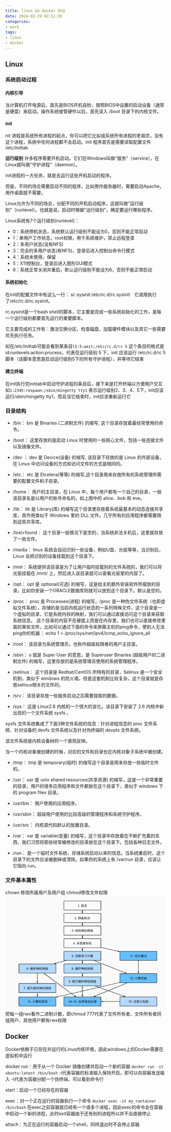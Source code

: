 ```yaml
---
title: linux && docker 杂记
date: 2024-02-29 02:51:55
categories:
- work
tags:
- linux
- docker
---
```


 <!--more-->

## Linux

### 系统启动过程

#### 内核引导
当计算机打开电源后，首先是BIOS开机自检，按照BIOS中设置的启动设备（通常是硬盘）来启动。操作系统接管硬件以后，首先读入 /boot 目录下的内核文件。

#### init
nit 进程是系统所有进程的起点，你可以把它比拟成系统所有进程的老祖宗，没有这个进程，系统中任何进程都不会启动。init 程序首先是需要读取配置文件 /etc/inittab

**运行级别**
许多程序需要开机启动。它们在Windows叫做"服务"（service），在Linux就叫做"守护进程"（daemon）。

init进程的一大任务，就是去运行这些开机启动的程序。

但是，不同的场合需要启动不同的程序，比如用作服务器时，需要启动Apache，用作桌面就不需要。

Linux允许为不同的场合，分配不同的开机启动程序，这就叫做"运行级别"（runlevel）。也就是说，启动时根据"运行级别"，确定要运行哪些程序。

Linux系统有7个运行级别(runlevel)：

- 0：系统停机状态，系统默认运行级别不能设为0，否则不能正常启动
- 1：单用户工作状态，root权限，用于系统维护，禁止远程登录
- 2：多用户状态(没有NFS)
- 3：完全的多用户状态(有NFS)，登录后进入控制台命令行模式
- 4：系统未使用，保留
- 5：X11控制台，登录后进入图形GUI模式
- 6：系统正常关闭并重启，默认运行级别不能设为6，否则不能正常启动

#### 系统初始化
在init的配置文件中有这么一行： si::sysinit:/etc/rc.d/rc.sysinit　它调用执行了/etc/rc.d/rc.sysinit。

rc.sysinit是一个bash shell的脚本，它主要是完成一些系统初始化的工作，是每一个运行级别都要首先运行的重要脚本。

它主要完成的工作有：激活交换分区，检查磁盘，加载硬件模块以及其它一些需要优先执行任务。

如在/etc/inittab可能会看到某条目`l5:5:wait:/etc/rc.d/rc 5` 这个条目的格式是 id:runlevels:action:process，代表在运行级别 5 下，init 应该运行 /etc/rc.d/rc 5 脚本（该脚本意思是启动运行级别5下的所有守护进程），并等待它结束

#### 建立终端
在init执行完inittab中启动守护进程的条目后，接下来是打开终端以方便用户交互
如`1:2345:respawn:/sbin/mingetty tty1` 表示运行级别2、3、4、5下，init应该运行/sbin/mingetty tty1，而且当它结束时，init应该重新运行它

### 目录结构
- /bin：
bin 是 Binaries (二进制文件) 的缩写, 这个目录存放着最经常使用的命令。

- /boot：
这里存放的是启动 Linux 时使用的一些核心文件，包括一些连接文件以及镜像文件。

- /dev ：
dev 是 Device(设备) 的缩写, 该目录下存放的是 Linux 的外部设备，在 Linux 中访问设备的方式和访问文件的方式是相同的。

- /etc：
etc 是 Etcetera(等等) 的缩写,这个目录用来存放所有的系统管理所需要的配置文件和子目录。

- /home：
用户的主目录，在 Linux 中，每个用户都有一个自己的目录，一般该目录名是以用户的账号命名的，如上图中的 alice、bob 和 eve。

- /lib：
lib 是 Library(库) 的缩写这个目录里存放着系统最基本的动态连接共享库，其作用类似于 Windows 里的 DLL 文件。几乎所有的应用程序都需要用到这些共享库。

- /lost+found：
这个目录一般情况下是空的，当系统非法关机后，这里就存放了一些文件。

- /media：
linux 系统会自动识别一些设备，例如U盘、光驱等等，当识别后，Linux 会把识别的设备挂载到这个目录下。

- /mnt：
系统提供该目录是为了让用户临时挂载别的文件系统的，我们可以将光驱挂载在 /mnt/ 上，然后进入该目录就可以查看光驱里的内容了。

- /opt：
opt 是 optional(可选) 的缩写，这是给主机额外安装软件所摆放的目录。比如你安装一个ORACLE数据库则就可以放到这个目录下。默认是空的。

- /proc：
proc 是 Processes(进程) 的缩写，/proc 是一种伪文件系统（也即虚拟文件系统），存储的是当前内核运行状态的一系列特殊文件，这个目录是一个虚拟的目录，它是系统内存的映射，我们可以通过直接访问这个目录来获取系统信息。
这个目录的内容不在硬盘上而是在内存里，我们也可以直接修改里面的某些文件，比如可以通过下面的命令来屏蔽主机的ping命令，使别人无法ping你的机器：
echo 1 > /proc/sys/net/ipv4/icmp_echo_ignore_all

- /root：
该目录为系统管理员，也称作超级权限者的用户主目录。

- /sbin：
s 就是 Super User 的意思，是 Superuser Binaries (超级用户的二进制文件) 的缩写，这里存放的是系统管理员使用的系统管理程序。

- /selinux：
 这个目录是 Redhat/CentOS 所特有的目录，Selinux 是一个安全机制，类似于 windows 的防火墙，但是这套机制比较复杂，这个目录就是存放selinux相关的文件的。

- /srv：
 该目录存放一些服务启动之后需要提取的数据。

- /sys：
这是 Linux2.6 内核的一个很大的变化。该目录下安装了 2.6 内核中新出现的一个文件系统 sysfs 。

sysfs 文件系统集成了下面3种文件系统的信息：针对进程信息的 proc 文件系统、针对设备的 devfs 文件系统以及针对伪终端的 devpts 文件系统。

该文件系统是内核设备树的一个直观反映。

当一个内核对象被创建的时候，对应的文件和目录也在内核对象子系统中被创建。

- /tmp：
tmp 是 temporary(临时) 的缩写这个目录是用来存放一些临时文件的。

- /usr：
 usr 是 unix shared resources(共享资源) 的缩写，这是一个非常重要的目录，用户的很多应用程序和文件都放在这个目录下，类似于 windows 下的 program files 目录。

- /usr/bin：
用户使用的应用程序。

- /usr/sbin：
超级用户使用的比较高级的管理程序和系统守护程序。

- /usr/src：
内核源代码默认的放置目录。

- /var：
var 是 variable(变量) 的缩写，这个目录中存放着在不断扩充着的东西，我们习惯将那些经常被修改的目录放在这个目录下。包括各种日志文件。

- /run：
是一个临时文件系统，存储系统启动以来的信息。当系统重启时，这个目录下的文件应该被删掉或清除。如果你的系统上有 /var/run 目录，应该让它指向 run。

### 文件基本属性
chown 修改所属用户及用户组 chmod修改文件权限
![alt text](image.png)
把每一组rwx看作二进制计数，即chmod 777代表了文件所有者、文件所有者同组用户、其他用户都有rwx权限

## Docker

Docker依赖于已存在并运行的Linux内核环境，因此windows上的Docker需要在虚拟机中运行

docker run：用于从一个 Docker 镜像创建并启动一个新的容器
`docker run -it ubuntu:latest /bin/bash`
-i代表容器的标准输入保持开启，即可以向容器发送输入
-t代表为容器分配一个伪终端，可以看到命令行

start：启动一个已经存在的容器

exec：对一个正在运行的容器执行一个命令
`docker exec -it my_container /bin/bash`
在exec之前容器就已经有一个或多个进程，因此exec的命令会在容器中启动一个新的进程，此时exit容器由于还有别的进程所以并不会直接停止

attach：为正在运行的容器启动一个shell，同样退出时不会停止容器